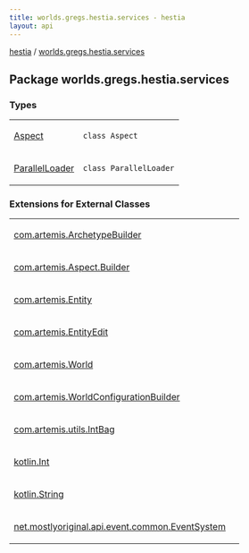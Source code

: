 ```yaml
---
title: worlds.gregs.hestia.services - hestia
layout: api
---
```


<div class='api-docs-breadcrumbs'><a href="../index.html">hestia</a> / <a href="./index.html">worlds.gregs.hestia.services</a></div>

## Package worlds.gregs.hestia.services

### Types

<table class="api-docs-table">
<tbody>
<tr>
<td markdown="1">

<a href="-aspect/index.html">Aspect</a>


</td>
<td markdown="1">
<div class="signature"><code><span class="keyword">class </span><span class="identifier">Aspect</span></code></div>

</td>
</tr>
<tr>
<td markdown="1">

<a href="-parallel-loader/index.html">ParallelLoader</a>


</td>
<td markdown="1">
<div class="signature"><code><span class="keyword">class </span><span class="identifier">ParallelLoader</span></code></div>

</td>
</tr>
</tbody>
</table>

### Extensions for External Classes

<table class="api-docs-table">
<tbody>
<tr>
<td markdown="1">

<a href="com.artemis.-archetype-builder/index.html">com.artemis.ArchetypeBuilder</a>


</td>
<td markdown="1">

</td>
</tr>
<tr>
<td markdown="1">

<a href="com.artemis.-aspect.-builder/index.html">com.artemis.Aspect.Builder</a>


</td>
<td markdown="1">

</td>
</tr>
<tr>
<td markdown="1">

<a href="com.artemis.-entity/index.html">com.artemis.Entity</a>


</td>
<td markdown="1">

</td>
</tr>
<tr>
<td markdown="1">

<a href="com.artemis.-entity-edit/index.html">com.artemis.EntityEdit</a>


</td>
<td markdown="1">

</td>
</tr>
<tr>
<td markdown="1">

<a href="com.artemis.-world/index.html">com.artemis.World</a>


</td>
<td markdown="1">

</td>
</tr>
<tr>
<td markdown="1">

<a href="com.artemis.-world-configuration-builder/index.html">com.artemis.WorldConfigurationBuilder</a>


</td>
<td markdown="1">

</td>
</tr>
<tr>
<td markdown="1">

<a href="com.artemis.utils.-int-bag/index.html">com.artemis.utils.IntBag</a>


</td>
<td markdown="1">

</td>
</tr>
<tr>
<td markdown="1">

<a href="kotlin.-int/index.html">kotlin.Int</a>


</td>
<td markdown="1">

</td>
</tr>
<tr>
<td markdown="1">

<a href="kotlin.-string/index.html">kotlin.String</a>


</td>
<td markdown="1">

</td>
</tr>
<tr>
<td markdown="1">

<a href="net.mostlyoriginal.api.event.common.-event-system/index.html">net.mostlyoriginal.api.event.common.EventSystem</a>


</td>
<td markdown="1">

</td>
</tr>
</tbody>
</table>
